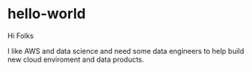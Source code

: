 # hello-world
Hi Folks

I like AWS and data science and need some data engineers to help build new cloud enviroment and data products.
